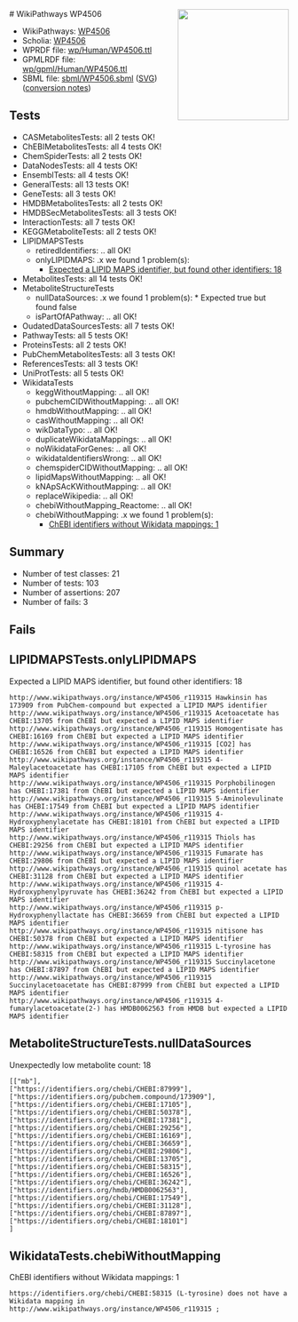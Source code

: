 <img style="float: right; width: 200px" src="../logo.png" />
# WikiPathways WP4506

* WikiPathways: [WP4506](https://identifiers.org/wikipathways:WP4506)
* Scholia: [WP4506](https://scholia.toolforge.org/wikipathways/WP4506)
* WPRDF file: [wp/Human/WP4506.ttl](../wp/Human/WP4506.ttl)
* GPMLRDF file: [wp/gpml/Human/WP4506.ttl](../wp/gpml/Human/WP4506.ttl)
* SBML file: [sbml/WP4506.sbml](../sbml/WP4506.sbml) ([SVG](../sbml/WP4506.svg)) ([conversion notes](../sbml/WP4506.txt))

## Tests
* CASMetabolitesTests: all 2 tests OK!
* ChEBIMetabolitesTests: all 4 tests OK!
* ChemSpiderTests: all 2 tests OK!
* DataNodesTests: all 4 tests OK!
* EnsemblTests: all 4 tests OK!
* GeneralTests: all 13 tests OK!
* GeneTests: all 3 tests OK!
* HMDBMetabolitesTests: all 2 tests OK!
* HMDBSecMetabolitesTests: all 3 tests OK!
* InteractionTests: all 7 tests OK!
* KEGGMetaboliteTests: all 2 tests OK!
* LIPIDMAPSTests
    * retiredIdentifiers: .. all OK!
    * onlyLIPIDMAPS: .x we found 1 problem(s):
        * [Expected a LIPID MAPS identifier, but found other identifiers: 18](#d0bfb680)
* MetabolitesTests: all 14 tests OK!
* MetaboliteStructureTests
    * nullDataSources: .x we found 1 problem(s):
            * Expected true but found false
    * isPartOfAPathway: .. all OK!
* OudatedDataSourcesTests: all 7 tests OK!
* PathwayTests: all 5 tests OK!
* ProteinsTests: all 2 tests OK!
* PubChemMetabolitesTests: all 3 tests OK!
* ReferencesTests: all 3 tests OK!
* UniProtTests: all 5 tests OK!
* WikidataTests
    * keggWithoutMapping: .. all OK!
    * pubchemCIDWithoutMapping: .. all OK!
    * hmdbWithoutMapping: .. all OK!
    * casWithoutMapping: .. all OK!
    * wikDataTypo: .. all OK!
    * duplicateWikidataMappings: .. all OK!
    * noWikidataForGenes: .. all OK!
    * wikidataIdentifiersWrong: .. all OK!
    * chemspiderCIDWithoutMapping: .. all OK!
    * lipidMapsWithoutMapping: .. all OK!
    * kNApSAcKWithoutMapping: .. all OK!
    * replaceWikipedia: .. all OK!
    * chebiWithoutMapping_Reactome: .. all OK!
    * chebiWithoutMapping: .x we found 1 problem(s):
        * [ChEBI identifiers without Wikidata mappings: 1](#a8d554cd)


## Summary

* Number of test classes: 21
* Number of tests: 103
* Number of assertions: 207
* Number of fails: 3

## Fails

<a name="d0bfb680" />

## LIPIDMAPSTests.onlyLIPIDMAPS

Expected a LIPID MAPS identifier, but found other identifiers: 18
```
http://www.wikipathways.org/instance/WP4506_r119315 Hawkinsin has 173909 from PubChem-compound but expected a LIPID MAPS identifier
http://www.wikipathways.org/instance/WP4506_r119315 Acetoacetate has CHEBI:13705 from ChEBI but expected a LIPID MAPS identifier
http://www.wikipathways.org/instance/WP4506_r119315 Homogentisate has CHEBI:16169 from ChEBI but expected a LIPID MAPS identifier
http://www.wikipathways.org/instance/WP4506_r119315 [CO2] has CHEBI:16526 from ChEBI but expected a LIPID MAPS identifier
http://www.wikipathways.org/instance/WP4506_r119315 4-Maleylacetoacetate has CHEBI:17105 from ChEBI but expected a LIPID MAPS identifier
http://www.wikipathways.org/instance/WP4506_r119315 Porphobilinogen has CHEBI:17381 from ChEBI but expected a LIPID MAPS identifier
http://www.wikipathways.org/instance/WP4506_r119315 5-Aminolevulinate has CHEBI:17549 from ChEBI but expected a LIPID MAPS identifier
http://www.wikipathways.org/instance/WP4506_r119315 4-Hydroxyphenylacetate has CHEBI:18101 from ChEBI but expected a LIPID MAPS identifier
http://www.wikipathways.org/instance/WP4506_r119315 Thiols has CHEBI:29256 from ChEBI but expected a LIPID MAPS identifier
http://www.wikipathways.org/instance/WP4506_r119315 Fumarate has CHEBI:29806 from ChEBI but expected a LIPID MAPS identifier
http://www.wikipathways.org/instance/WP4506_r119315 quinol acetate has CHEBI:31128 from ChEBI but expected a LIPID MAPS identifier
http://www.wikipathways.org/instance/WP4506_r119315 4-Hydroxyphenylpyruvate has CHEBI:36242 from ChEBI but expected a LIPID MAPS identifier
http://www.wikipathways.org/instance/WP4506_r119315 p-Hydroxyphenyllactate has CHEBI:36659 from ChEBI but expected a LIPID MAPS identifier
http://www.wikipathways.org/instance/WP4506_r119315 nitisone has CHEBI:50378 from ChEBI but expected a LIPID MAPS identifier
http://www.wikipathways.org/instance/WP4506_r119315 L-tyrosine has CHEBI:58315 from ChEBI but expected a LIPID MAPS identifier
http://www.wikipathways.org/instance/WP4506_r119315 Succinylacetone has CHEBI:87897 from ChEBI but expected a LIPID MAPS identifier
http://www.wikipathways.org/instance/WP4506_r119315 Succinylacetoacetate has CHEBI:87999 from ChEBI but expected a LIPID MAPS identifier
http://www.wikipathways.org/instance/WP4506_r119315 4-fumarylacetoacetate(2-) has HMDB0062563 from HMDB but expected a LIPID MAPS identifier
```

<a name="91904191" />

## MetaboliteStructureTests.nullDataSources

Unexpectedly low metabolite count: 18
```
[["mb"],
["https://identifiers.org/chebi/CHEBI:87999"],
["https://identifiers.org/pubchem.compound/173909"],
["https://identifiers.org/chebi/CHEBI:17105"],
["https://identifiers.org/chebi/CHEBI:50378"],
["https://identifiers.org/chebi/CHEBI:17381"],
["https://identifiers.org/chebi/CHEBI:29256"],
["https://identifiers.org/chebi/CHEBI:16169"],
["https://identifiers.org/chebi/CHEBI:36659"],
["https://identifiers.org/chebi/CHEBI:29806"],
["https://identifiers.org/chebi/CHEBI:13705"],
["https://identifiers.org/chebi/CHEBI:58315"],
["https://identifiers.org/chebi/CHEBI:16526"],
["https://identifiers.org/chebi/CHEBI:36242"],
["https://identifiers.org/hmdb/HMDB0062563"],
["https://identifiers.org/chebi/CHEBI:17549"],
["https://identifiers.org/chebi/CHEBI:31128"],
["https://identifiers.org/chebi/CHEBI:87897"],
["https://identifiers.org/chebi/CHEBI:18101"]
]
```

<a name="a8d554cd" />

## WikidataTests.chebiWithoutMapping

ChEBI identifiers without Wikidata mappings: 1
```
https://identifiers.org/chebi/CHEBI:58315 (L-tyrosine) does not have a Wikidata mapping in http://www.wikipathways.org/instance/WP4506_r119315 ; 
```

